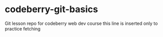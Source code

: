# codeberry-git-basics
Git lesson repo for codeberry web dev course
this line is inserted only to practice fetching
